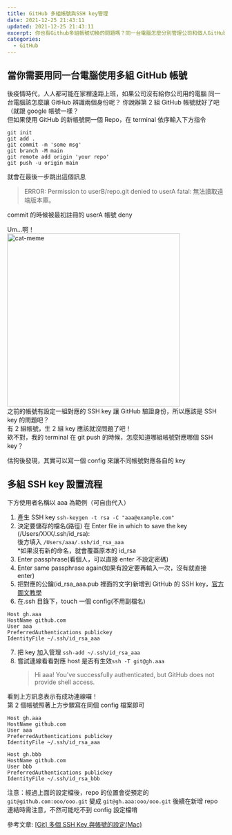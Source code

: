 ```yaml
---
title: GitHub 多組帳號與SSH key管理
date: 2021-12-25 21:43:11
updated: 2021-12-25 21:43:11
excerpt: 你也有Github多組帳號切換的問題嗎？同一台電腦怎麼分別管理公司和個人GitHub帳號？新生成的SSH key檔案要怎麼樣才不會覆蓋原本的檔案，來建立一個config管理Github多組帳號吧！
categories:
  - GitHub
---
```


## 當你需要用同一台電腦使用多組 GitHub 帳號

後疫情時代，人人都可能在家裡遠距上班，如果公司沒有給你公司用的電腦
同一台電腦該怎麼讓 GitHub 辨識兩個身份呢？
你說辦第 2 組 GitHub 帳號就好了吧（就跟 google 帳號一樣？  
但如果使用 GitHub 的新帳號開一個 Repo，在 terminal 依序輸入下方指令

```
git init
git add .
git commit -m 'some msg'
git branch -M main
git remote add origin 'your repo'
git push -u origin main
```

就會在最後一步跳出這個訊息

> ERROR: Permission to userB/repo.git denied to userA
> fatal: 無法讀取遠端版本庫。

commit 的時候被最初註冊的 userA 帳號 deny

Um...啊！  
<img src="./cat.jpg" alt="cat-meme" width="400"/>  
之前的帳號有設定一組對應的 SSH key 讓 GitHub 驗證身份，所以應該是 SSH key 的問題吧？  
有 2 組帳號，生 2 組 key 應該就沒問題了吧！  
欸不對，我的 terminal 在 git push 的時候，怎麼知道哪組帳號對應哪個 SSH key？

估狗後發現，其實可以寫一個 config 來讓不同帳號對應各自的 key

## 多組 SSH key 設置流程

下方使用者名稱以 aaa 為範例（可自由代入）

1. 產生 SSH key `ssh-keygen -t rsa -C "aaa@example.com"`
2. 決定要儲存的檔名(路徑)
   在 Enter file in which to save the key (/Users/XXX/.ssh/id_rsa):  
   後方填入 `/Users/aaa/.ssh/id_rsa_aaa`  
   \*如果沒有新的命名，就會覆蓋原本的 id_rsa
3. Enter passphrase(看個人，可以直接 enter 不設定密碼)
4. Enter same passphrase again(如果有設定要再輸入一次，沒有就直接 enter)
5. 把對應的公鑰(id_rsa_aaa.pub 裡面的文字)新增到 GitHub 的 SSH key，[官方圖文教學](https://docs.github.com/en/authentication/connecting-to-github-with-ssh/adding-a-new-ssh-key-to-your-github-account)
6. 在.ssh 目錄下，touch 一個 config(不用副檔名)

```
Host gh.aaa
HostName github.com
User aaa
PreferredAuthentications publickey
IdentityFile ~/.ssh/id_rsa_aaa
```

7. 把 key 加入管理 `ssh-add ~/.ssh/id_rsa_aaa`
8. 嘗試連線看看對應 host 是否有生效`ssh -T git@gh.aaa`
   > Hi aaa! You've successfully authenticated, but GitHub does not provide shell access.

看到上方訊息表示有成功連線囉！  
第 2 個帳號照著上方步驟寫在同個 config 檔案即可

```
Host gh.aaa
HostName github.com
User aaa
PreferredAuthentications publickey
IdentityFile ~/.ssh/id_rsa_aaa

Host gh.bbb
HostName github.com
User bbb
PreferredAuthentications publickey
IdentityFile ~/.ssh/id_rsa_bbb
```

注意：經過上面的設定檔後，repo 的位置會從預定的
`git@github.com:ooo/ooo.git` 變成 `git@gh.aaa:ooo/ooo.git`
後續在新增 repo 連結時需注意，不然可能吃不到 config 設定檔唷

參考文章:
[[Git] 多個 SSH Key 與帳號的設定(Mac)](https://dotblogs.com.tw/as15774/2018/04/30/174737 "[[Git] 多個SSH Key與帳號的設定(Mac)")
